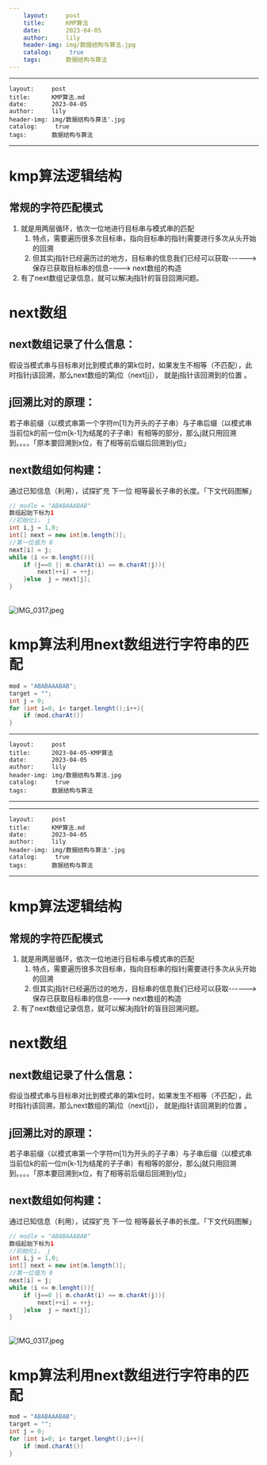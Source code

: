 ```yaml
---
    layout:     post
    title:      KMP算法
    date:       2023-04-05
    author:     lily
    header-img: img/数据结构与算法.jpg
    catalog: 	 true
    tags:       数据结构与算法
---
```


---
    layout:     post
    title:      KMP算法.md
    date:       2023-04-05
    author:     lily
    header-img: img/数据结构与算法'.jpg
    catalog: 	 true
    tags:       数据结构与算法
---

<a name="ze0TJ"></a>
# kmp算法逻辑结构
<a name="qSO2r"></a>
## 常规的字符匹配模式

   1. 就是用两层循环，依次一位地进行目标串与模式串的匹配
      1. 特点，需要遍历很多次目标串，指向目标串的指针j需要进行多次从头开始的回溯
      2. 但其实j指针已经遍历过的地方，目标串的信息我们已经可以获取------> 保存已获取目标串的信息----> next数组的构造
   2. 有了next数组记录信息，就可以解决j指针的盲目回溯问题。
<a name="bJICT"></a>
# next数组
<a name="ztqle"></a>
## next数组记录了什么信息：
假设当模式串与目标串对比到模式串的第k位时，如果发生不相等（不匹配），此时指针j该回溯，那么next数组的第j位（next[j]）， 就是j指针该回溯到的位置  。
<a name="i8dGa"></a>
## j回溯比对的原理：
若子串前缀（以模式串第一个字符m[1]为开头的子子串）与子串后缀（以模式串当前位k的前一位m[k-1]为结尾的子子串）有相等的部分，那么j就只用回溯到。。。。「原本要回溯到x位，有了相等前后缀后回溯到y位」
<a name="HBK5q"></a>
## next数组如何构建：
通过已知信息（利用），试探扩充 下一位 相等最长子串的长度。「下文代码图解」
```java
// modle = "ABABAAABAB"
数组起始下标为1
//初始化i， j
int i,j = 1,0;
int[] next = new int[m.length()];
//第一位值为 0
next[i] = j;
while (i <= m.lenght()){
    if (j==0 || m.charAt(i) == m.charAt(j)){
        next[++i] = ++j;
    }else  j = next[j];
}
```
 <br />![IMG_0317.jpeg](https://cdn.nlark.com/yuque/0/2022/jpeg/1238904/1663902824540-add2d100-50db-4b26-bdaf-cc1cf992dae1.jpeg#from=url&id=MyPbH&name=IMG_0317.jpeg&originHeight=960&originWidth=1280&originalType=binary&ratio=1&rotation=0&showTitle=false&size=215736&status=done&style=none&title=)

<a name="zkI4K"></a>
# kmp算法利用next数组进行字符串的匹配
```java
mod = "ABABAAABAB";
target = "";
int j = 0;
for (int i=0; i< target.lenght();i++){
    if (mod.charAt())
}
```


---
    layout:     post
    title:      2023-04-05-KMP算法
    date:       2023-04-05
    author:     lily
    header-img: img/数据结构与算法.jpg
    catalog: 	 true
    tags:       数据结构与算法
---

---
    layout:     post
    title:      KMP算法.md
    date:       2023-04-05
    author:     lily
    header-img: img/数据结构与算法'.jpg
    catalog: 	 true
    tags:       数据结构与算法
---

<a name="ze0TJ"></a>
# kmp算法逻辑结构
<a name="qSO2r"></a>
## 常规的字符匹配模式

   1. 就是用两层循环，依次一位地进行目标串与模式串的匹配
      1. 特点，需要遍历很多次目标串，指向目标串的指针j需要进行多次从头开始的回溯
      2. 但其实j指针已经遍历过的地方，目标串的信息我们已经可以获取------> 保存已获取目标串的信息----> next数组的构造
   2. 有了next数组记录信息，就可以解决j指针的盲目回溯问题。
<a name="bJICT"></a>
# next数组
<a name="ztqle"></a>
## next数组记录了什么信息：
假设当模式串与目标串对比到模式串的第k位时，如果发生不相等（不匹配），此时指针j该回溯，那么next数组的第j位（next[j]）， 就是j指针该回溯到的位置  。
<a name="i8dGa"></a>
## j回溯比对的原理：
若子串前缀（以模式串第一个字符m[1]为开头的子子串）与子串后缀（以模式串当前位k的前一位m[k-1]为结尾的子子串）有相等的部分，那么j就只用回溯到。。。。「原本要回溯到x位，有了相等前后缀后回溯到y位」
<a name="HBK5q"></a>
## next数组如何构建：
通过已知信息（利用），试探扩充 下一位 相等最长子串的长度。「下文代码图解」
```java
// modle = "ABABAAABAB"
数组起始下标为1
//初始化i， j
int i,j = 1,0;
int[] next = new int[m.length()];
//第一位值为 0
next[i] = j;
while (i <= m.lenght()){
    if (j==0 || m.charAt(i) == m.charAt(j)){
        next[++i] = ++j;
    }else  j = next[j];
}
```
 <br />![IMG_0317.jpeg](https://cdn.nlark.com/yuque/0/2022/jpeg/1238904/1663902824540-add2d100-50db-4b26-bdaf-cc1cf992dae1.jpeg#from=url&id=MyPbH&name=IMG_0317.jpeg&originHeight=960&originWidth=1280&originalType=binary&ratio=1&rotation=0&showTitle=false&size=215736&status=done&style=none&title=)

<a name="zkI4K"></a>
# kmp算法利用next数组进行字符串的匹配
```java
mod = "ABABAAABAB";
target = "";
int j = 0;
for (int i=0; i< target.lenght();i++){
    if (mod.charAt())
}
```



